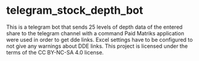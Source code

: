 # telegram_stock_depth_bot
This is a telegram bot that sends 25 levels of depth data of the entered share to the telegram channel with a command
Paid Matriks application were used in order to get dde links.
Excel settings have to be configured to not give any warnings about DDE links.
This project is licensed under the terms of the CC BY-NC-SA 4.0 license.
